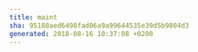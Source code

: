 ```yaml
---
title: maint
sha: 95188aed6498fad06a9a99644535e39d5b9804d3
generated: 2018-08-16 10:37:08 +0200
---
```

